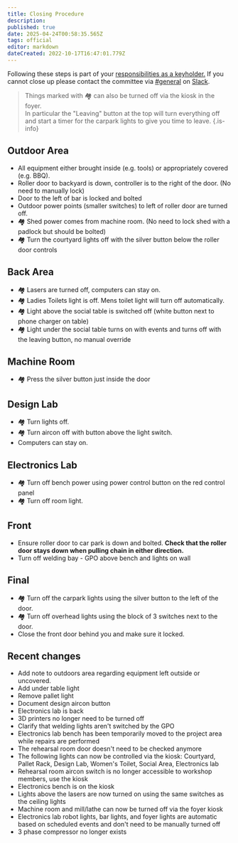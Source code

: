 ```yaml
---
title: Closing Procedure
description: 
published: true
date: 2025-04-24T00:58:35.565Z
tags: official
editor: markdown
dateCreated: 2022-10-17T16:47:01.779Z
---
```


Following these steps is part of your [responsibilities as a keyholder.](/docs/policies/keyholder_responsibilities) If you cannot close up please contact the committee via [\#general](slack://channel?team=T0LQE2JNR&id=C0LQBEQ2Y) on [Slack](https://perart.io/slack).

> Things marked with 🏘️ can also be turned off via the kiosk in the foyer.<br>In particular the "Leaving" button at the top will turn everything off and start a timer for the carpark lights to give you time to leave.
{.is-info}

## Outdoor Area

* All equipment either brought inside (e.g. tools) or appropriately covered (e.g. BBQ).
* Roller door to backyard is down, controller is to the right of the door. (No need to manually lock)
* Door to the left of bar is locked and bolted
* Outdoor power points (smaller switches) to left of roller door are turned off.
* 🏘️ Shed power comes from machine room. (No need to lock shed with a padlock but should be bolted)
* 🏘️ Turn the courtyard lights off with the silver button below the roller door controls

## Back Area

* 🏘️ Lasers are turned off, computers can stay on.
* 🏘️ Ladies Toilets light is off. Mens toilet light will turn off automatically.
* 🏘️ Light above the social table is switched off (white button next to phone charger on table)
* 🏘️ Light under the social table turns on with events and turns off with the leaving button, no manual override

## Machine Room

* 🏘️ Press the silver button just inside the door

## Design Lab

* 🏘️ Turn lights off.
* 🏘 Turn aircon off with button above the light switch.
* Computers can stay on.

## Electronics Lab

* 🏘️ Turn off bench power using power control button on the red control panel
* 🏘️ Turn off room light.

## Front

* Ensure roller door to car park is down and bolted. **Check that the roller door stays down when pulling chain in either direction.**
* Turn off welding bay - GPO above bench and lights on wall

## Final

* 🏘️ Turn off the carpark lights using the silver button to the left of the door.
* 🏘️ Turn off overhead lights using the block of 3 switches next to the door.
* Close the front door behind you and make sure it locked.

## Recent changes

* Add note to outdoors area regarding equipment left outside or uncovered.
* Add under table light
* Remove pallet light
* Document design aircon button
* Electronics lab is back
* 3D printers no longer need to be turned off
* Clarify that welding lights aren't switched by the GPO
* Electronics lab bench has been temporarily moved to the project area while repairs are performed
* The rehearsal room door doesn't need to be checked anymore
* The following lights can now be controlled via the kiosk: Courtyard, Pallet Rack, Design Lab, Women's Toilet, Social Area, Electronics lab
* Rehearsal room aircon switch is no longer accessible to workshop members, use the kiosk
* Electronics bench is on the kiosk
* Lights above the lasers are now turned on using the same switches as the ceiling lights
* Machine room and mill/lathe can now be turned off via the foyer kiosk
* Electronics lab robot lights, bar lights, and foyer lights are automatic based on scheduled events and don't need to be manually turned off
* 3 phase compressor no longer exists
